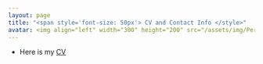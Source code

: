 ```yaml
---
layout: page
title: "<span style='font-size: 50px'> CV and Contact Info </style>"
avatar: <img align="left" width="300" height="200" src="/assets/img/Perfil.jpg">
---
```


* Here is my [CV](https://github.com/falconrr/falconrr.github.io/blob/master/FalconCVProfessor.pdf)

